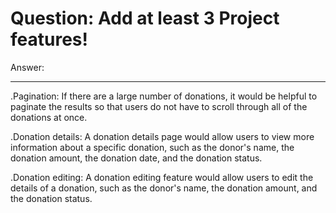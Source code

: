 Question: Add at least 3 Project features!
=========================================
Answer:
******
.Pagination: If there are a large number of donations, it would be helpful to paginate the results so that users do not have to scroll through all of the donations at once.

.Donation details: A donation details page would allow users to view more information about a specific donation, such as the donor's name, the donation amount, the donation date, and the donation status.

.Donation editing: A donation editing feature would allow users to edit the details of a donation, such as the donor's name, the donation amount, and the donation status.